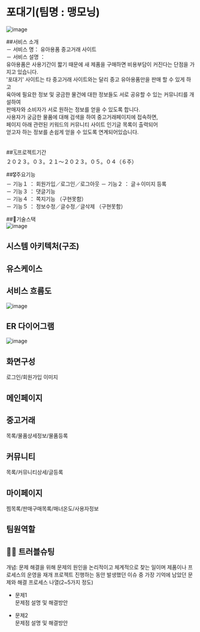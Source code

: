 # 포대기(팀명 : 맹모닝)
![image](https://github.com/2022-SMHRD-IS-BigData3/Maengmorning/assets/128571044/2ed8d5a8-f106-4571-aff0-a5581b6ae5d8)

##서비스 소개 <br>
－ 서비스 명： 유아용품 중고거래 사이트 <br>
－ 서비스 설명 ： <br>
유아용품은 사용기간이 짧기 때문에 새 제품을 구매하면 비용부담이 커진다는 단점을 가지고 있습니다.<br>
'포대기' 사이트는 타 중고거래 사이트와는 달리 중고 유아용품만을 판매 할 수 있게 하고 <br>
육아에 필요한 정보 및 궁금한 물건에 대한 정보들도 서로 공유할 수 있는 커뮤니티를 개설하여<br>
판매자와 소비자가 서로 원하는 정보를 얻을 수 있도록 합니다.<br>
사용자가 궁금한 물품에 대해 검색을 하여 중고거래페이지에 접속하면, <br>
페이지 아래 관련된 키워드의 커뮤니티 사이트 인기글 목록이 출력되어<br>
얻고자 하는 정보를 손쉽게 얻을 수 있도록 연계되어있습니다.<br>
<br><br>
##🗓️프로젝트기간<br>
２０２３。０３。２１～２０２３。０５。０４（６주）<br>

##🎖️주요기능<br>
－ 기능１ ： 회원가입／로그인／로그아웃 － 기능２ ： 글＋이미지 등록<br>
－ 기능３ ： 댓글기능<br>
－ 기능４ ： 쪽지기능 （구현못함）<br>
－ 기능５ ： 정보수정／글수정／글삭제 （구현못함）<br>

##👾기술스택<br>
![image](https://github.com/2022-SMHRD-IS-BigData3/Maengmorning/assets/128571044/abbe1a20-97e8-4410-b216-91379439741f)
<br>
## 시스템 아키텍처(구조)
## 유스케이스
## 서비스 흐름도
![image](https://github.com/2022-SMHRD-IS-BigData3/Maengmorning/assets/128571044/f69abadd-7d66-4b77-99cb-62bb1126532a)
## ER 다이어그램
![image](https://github.com/2022-SMHRD-IS-BigData3/Maengmorning/assets/128571044/afbe9524-a5aa-4b54-8d69-a5d2cfefbc2b)
## 화면구성
로그인/회원가입 이미지
## 메인페이지
## 중고거래
목록/물품상세정보/물품등록
## 커뮤니티
목록/커뮤니티상세/글등록
## 마이페이지
찜목록/판매구매목록/매너온도/사용자정보


## 팀원역할
## 🤾‍♂️ 트러블슈팅
개념: 문제 해결을 위해 문제의 원인을 논리적이고 체계적으로 찾는 일이며 제품이나 프로세스의 운영을 재개
프로젝트 진행하는 동안 발생했던 이슈 중 가장 기억에 남았던 문제와 해결 프로세스 나열(2~5가지 정도)
  
* 문제1<br>
 문제점 설명 및 해결방안
 
* 문제2<br>
 문제점 설명 및 해결방안



